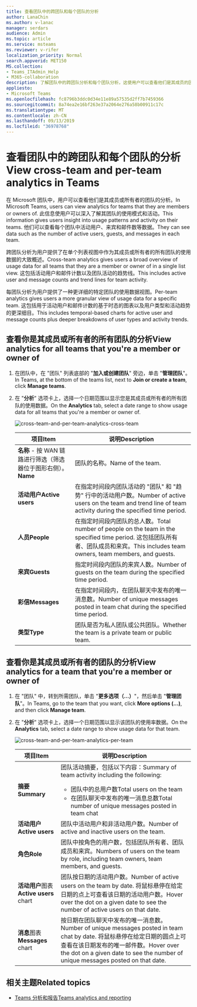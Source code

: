 ```yaml
---
title: 查看团队中的跨团队和每个团队的分析
author: LanaChin
ms.author: v-lanac
manager: serdars
audience: Admin
ms.topic: article
ms.service: msteams
ms.reviewer: v-rifer
localization_priority: Normal
search.appverid: MET150
MS.collection:
- Teams_ITAdmin_Help
- M365-collaboration
description: 了解团队中的跨团队分析和每个团队分析，这使用户可以查看他们是其成员的团队的使用数据。
appliesto:
- Microsoft Teams
ms.openlocfilehash: fc8796b3ddc0d34e11e89a57535d2ff7b7459366
ms.sourcegitcommit: 8a74ea2e16bf263e37a2064e276a58b00911c17c
ms.translationtype: MT
ms.contentlocale: zh-CN
ms.lasthandoff: 09/13/2019
ms.locfileid: "36978768"
---
```

# <a name="view-cross-team-and-per-team-analytics-in-teams"></a><span data-ttu-id="e2782-103">查看团队中的跨团队和每个团队的分析</span><span class="sxs-lookup"><span data-stu-id="e2782-103">View cross-team and per-team analytics in Teams</span></span>

<span data-ttu-id="e2782-104">在 Microsoft 团队中，用户可以查看他们是其成员或所有者的团队的分析。</span><span class="sxs-lookup"><span data-stu-id="e2782-104">In Microsoft Teams, users can view analytics for teams that they are members or owners of.</span></span> <span data-ttu-id="e2782-105">此信息使用户可以深入了解其团队的使用模式和活动。</span><span class="sxs-lookup"><span data-stu-id="e2782-105">This information gives users insight into usage patterns and activity on their teams.</span></span> <span data-ttu-id="e2782-106">他们可以查看每个团队中活动用户、来宾和邮件数等数据。</span><span class="sxs-lookup"><span data-stu-id="e2782-106">They can see data such as the number of active users, guests, and messages in each team.</span></span>

<span data-ttu-id="e2782-107">跨团队分析为用户提供了在单个列表视图中作为其成员或所有者的所有团队的使用数据的大致概述。</span><span class="sxs-lookup"><span data-stu-id="e2782-107">Cross-team analytics gives users a broad overview of usage data for all teams that they are a member or owner of in a single list view.</span></span> <span data-ttu-id="e2782-108">这包括活动用户和邮件计数以及团队活动的趋势线。</span><span class="sxs-lookup"><span data-stu-id="e2782-108">This includes active user and message counts and trend lines for team activity.</span></span>  

<span data-ttu-id="e2782-109">每团队分析为用户提供了一种更详细的特定团队的使用数据视图。</span><span class="sxs-lookup"><span data-stu-id="e2782-109">Per-team analytics gives users a more granular view of usage data for a specific team.</span></span> <span data-ttu-id="e2782-110">这包括用于活动用户和邮件计数的基于时态的图表以及用户类型和活动趋势的更深细目。</span><span class="sxs-lookup"><span data-stu-id="e2782-110">This includes temporal-based charts for active user and message counts plus deeper breakdowns of user types and activity trends.</span></span>

## <a name="view-analytics-for-all-teams-that-youre-a-member-or-owner-of"></a><span data-ttu-id="e2782-111">查看你是其成员或所有者的所有团队的分析</span><span class="sxs-lookup"><span data-stu-id="e2782-111">View analytics for all teams that you're a member or owner of</span></span>

1. <span data-ttu-id="e2782-112">在团队中，在 "团队" 列表底部的 "**加入或创建团队**" 旁边，单击 "**管理团队**"。</span><span class="sxs-lookup"><span data-stu-id="e2782-112">In Teams, at the bottom of the teams list, next to **Join or create a team**, click **Manage teams**.</span></span>
2. <span data-ttu-id="e2782-113">在 "**分析**" 选项卡上，选择一个日期范围以显示您是其成员或所有者的所有团队的使用数据。</span><span class="sxs-lookup"><span data-stu-id="e2782-113">On the **Analytics** tab, select a date range to show usage data for all teams that you're a member or owner of.</span></span>

    ![cross-team-and-per-team-analytics-cross-team](../media/cross-team-and-per-team-analytics-cross-team.png)

    |<span data-ttu-id="e2782-115">项目</span><span class="sxs-lookup"><span data-stu-id="e2782-115">Item</span></span> |<span data-ttu-id="e2782-116">说明</span><span class="sxs-lookup"><span data-stu-id="e2782-116">Description</span></span>  |
    |--------|-------------|
    |<span data-ttu-id="e2782-117">**名称** - 按 WAN 链路进行筛选（筛选器位于图形右侧）。</span><span class="sxs-lookup"><span data-stu-id="e2782-117">**Name**</span></span>   |<span data-ttu-id="e2782-118">团队的名称。</span><span class="sxs-lookup"><span data-stu-id="e2782-118">Name of the team.</span></span> |
    |<span data-ttu-id="e2782-119">**活动用户**</span><span class="sxs-lookup"><span data-stu-id="e2782-119">**Active users**</span></span>   |<span data-ttu-id="e2782-120">在指定时间段内团队活动的 "团队" 和 "趋势" 行中的活动用户数。</span><span class="sxs-lookup"><span data-stu-id="e2782-120">Number of active users on the team and trend line of team activity during the specified time period.</span></span>
    |<span data-ttu-id="e2782-121">**人员**</span><span class="sxs-lookup"><span data-stu-id="e2782-121">**People**</span></span>   |<span data-ttu-id="e2782-122">在指定时间段内团队的总人数。</span><span class="sxs-lookup"><span data-stu-id="e2782-122">Total number of people on the team in the specified time period.</span></span> <span data-ttu-id="e2782-123">这包括团队所有者、团队成员和来宾。</span><span class="sxs-lookup"><span data-stu-id="e2782-123">This includes team owners, team members, and guests.</span></span>|
    |<span data-ttu-id="e2782-124">**来宾**</span><span class="sxs-lookup"><span data-stu-id="e2782-124">**Guests**</span></span>   |<span data-ttu-id="e2782-125">指定时间段内团队的来宾人数。</span><span class="sxs-lookup"><span data-stu-id="e2782-125">Number of guests on the team during the specified time period.</span></span> |
    |<span data-ttu-id="e2782-126">**彩信**</span><span class="sxs-lookup"><span data-stu-id="e2782-126">**Messages**</span></span>   |<span data-ttu-id="e2782-127">在指定时间段内，在团队聊天中发布的唯一消息数。</span><span class="sxs-lookup"><span data-stu-id="e2782-127">Number of unique messages posted in team chat during the specified time period.</span></span> |
    |<span data-ttu-id="e2782-128">**类型**</span><span class="sxs-lookup"><span data-stu-id="e2782-128">**Type**</span></span>   |<span data-ttu-id="e2782-129">团队是否为私人团队或公共团队。</span><span class="sxs-lookup"><span data-stu-id="e2782-129">Whether the team is a private team or public team.</span></span>|

## <a name="view-analytics-for-a-team-that-youre-a-member-or-owner-of"></a><span data-ttu-id="e2782-130">查看你是其成员或所有者的团队的分析</span><span class="sxs-lookup"><span data-stu-id="e2782-130">View analytics for a team that you're a member or owner of</span></span>

1. <span data-ttu-id="e2782-131">在 "团队" 中，转到所需团队，单击 "**更多选项（...）**"，然后单击 "**管理团队**"。</span><span class="sxs-lookup"><span data-stu-id="e2782-131">In Teams, go to the team that you want, click **More options (...)**, and then click **Manage team**.</span></span>  
2. <span data-ttu-id="e2782-132">在 "**分析**" 选项卡上，选择一个日期范围以显示该团队的使用率数据。</span><span class="sxs-lookup"><span data-stu-id="e2782-132">On the **Analytics** tab, select a date range to show usage data for that team.</span></span>  

    ![cross-team-and-per-team-analytics-per-team](../media/cross-team-and-per-team-analytics-per-team.png)

    |<span data-ttu-id="e2782-134">项目</span><span class="sxs-lookup"><span data-stu-id="e2782-134">Item</span></span> |<span data-ttu-id="e2782-135">说明</span><span class="sxs-lookup"><span data-stu-id="e2782-135">Description</span></span>  |
    |--------|-------------|
    |<span data-ttu-id="e2782-136">**摘要**</span><span class="sxs-lookup"><span data-stu-id="e2782-136">**Summary**</span></span>   |<span data-ttu-id="e2782-137">团队活动摘要，包括以下内容：</span><span class="sxs-lookup"><span data-stu-id="e2782-137">Summary of team activity including the following:</span></span><ul><li><span data-ttu-id="e2782-138">团队中的总用户数</span><span class="sxs-lookup"><span data-stu-id="e2782-138">Total users on the team</span></span></li> <li> <span data-ttu-id="e2782-139">在团队聊天中发布的唯一消息总数</span><span class="sxs-lookup"><span data-stu-id="e2782-139">Total number of unique messages posted in team chat</span></span> </li> </ul> |
    |<span data-ttu-id="e2782-140">**活动用户**</span><span class="sxs-lookup"><span data-stu-id="e2782-140">**Active users**</span></span>   |<span data-ttu-id="e2782-141">团队中活动用户和非活动用户数。</span><span class="sxs-lookup"><span data-stu-id="e2782-141">Number of active and inactive users on the team.</span></span>|
    |<span data-ttu-id="e2782-142">**角色**</span><span class="sxs-lookup"><span data-stu-id="e2782-142">**Role**</span></span>   |<span data-ttu-id="e2782-143">团队中按角色的用户数，包括团队所有者、团队成员和来宾。</span><span class="sxs-lookup"><span data-stu-id="e2782-143">Numbers of users on the team by role, including team owners, team members, and guests.</span></span>|
    |<span data-ttu-id="e2782-144">**活动用户**图表</span><span class="sxs-lookup"><span data-stu-id="e2782-144">**Active users** chart</span></span>  |<span data-ttu-id="e2782-145">团队按日期的活动用户数。</span><span class="sxs-lookup"><span data-stu-id="e2782-145">Number of active users on the team by date.</span></span> <span data-ttu-id="e2782-146">将鼠标悬停在给定日期的点上可查看该日期的活动用户数。</span><span class="sxs-lookup"><span data-stu-id="e2782-146">Hover over the dot on a given date to see the number of active users on that date.</span></span>|
    |<span data-ttu-id="e2782-147">**消息**图表</span><span class="sxs-lookup"><span data-stu-id="e2782-147">**Messages** chart</span></span>  |<span data-ttu-id="e2782-148">按日期在团队聊天中发布的唯一消息数。</span><span class="sxs-lookup"><span data-stu-id="e2782-148">Number of unique messages posted in team chat by date.</span></span> <span data-ttu-id="e2782-149">将鼠标悬停在给定日期的圆点上可查看在该日期发布的唯一邮件数。</span><span class="sxs-lookup"><span data-stu-id="e2782-149">Hover over the dot on a given date to see the number of unique messages posted on that date.</span></span>|

## <a name="related-topics"></a><span data-ttu-id="e2782-150">相关主题</span><span class="sxs-lookup"><span data-stu-id="e2782-150">Related topics</span></span>

- [<span data-ttu-id="e2782-151">Teams 分析和报告</span><span class="sxs-lookup"><span data-stu-id="e2782-151">Teams analytics and reporting</span></span>](teams-reporting-reference.md)